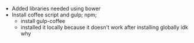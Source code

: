 - Added libraries needed using bower
- Install coffee script and gulp; npm;
	- install gulp-coffee
	- installed it locally because it doesn't work after installing globally idk why

